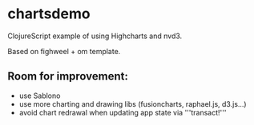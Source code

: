 # chartsdemo
ClojureScript example of using Highcharts and nvd3.

Based on fighweel + om template.

## Room for improvement:
- use Sablono
- use more charting and drawing libs (fusioncharts, raphael.js, d3.js...)
- avoid chart redrawal when updating app state via '''transact!'''
